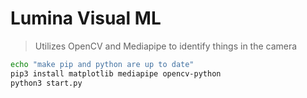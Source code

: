 # Lumina Visual ML

> Utilizes OpenCV and Mediapipe to identify things in the camera

```bash
echo "make pip and python are up to date"
pip3 install matplotlib mediapipe opencv-python
python3 start.py
```
